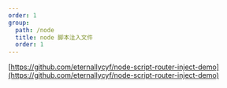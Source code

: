 ```yaml
---
order: 1
group:
  path: /node
  title: node 脚本注入文件
  order: 1
---
```


[https://github.com/eternallycyf/node-script-router-inject-demo](https://github.com/eternallycyf/node-script-router-inject-demo)
